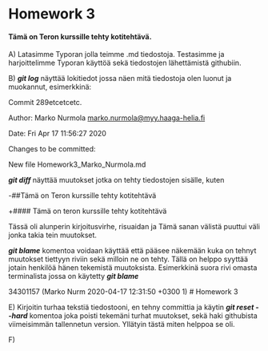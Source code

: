 # Homework 3

#### Tämä on Teron kurssille tehty kotitehtävä.

A) Latasimme Typoran jolla teimme .md tiedostoja. Testasimme ja harjoittelimme Typoran käyttöä sekä tiedostojen lähettämistä githubiin.

B) ***git log*** näyttää lokitiedot jossa näen mitä tiedostoja olen luonut ja muokannut, esimerkkinä:

Commit 289etcetcetc.

Author: Marko Nurmola <marko.nurmola@myy.haaga-helia.fi>

Date: Fri Apr 17 11:56:27 2020

Changes to be committed:

New file Homework3_Marko_Nurmola.md

***git diff*** näyttää muutokset jotka on tehty tiedostojen sisälle, kuten 

-##Tämä on Teron kurssille tehty kotitehtävä

+#### Tämä on teron kurssille tehty kotitehtävä

Tässä oli alunperin kirjoitusvirhe, risuaidan ja Tämä sanan välistä puuttui väli jonka takia tein muutokset.

***git blame*** komentoa voidaan käyttää että pääsee näkemään kuka on tehnyt muutokset tiettyyn riviin sekä milloin ne on tehty. Tällä on helppo syyttää jotain henkilöä hänen tekemistä muutoksista. Esimerkkinä suora rivi omasta terminalista jossa on käytetty ***git blame***

34301157 (Marko Nurm 2020-04-17 12:31:50 +0300  1) # Homework 3

E) Kirjoitin turhaa tekstiä tiedostooni, en tehny committia ja käytin ***git reset --hard*** komentoa joka poisti tekemäni turhat muutokset, sekä haki githubista viimeisimmän tallennetun version. Yllätyin tästä miten helppoa se oli.

F) 